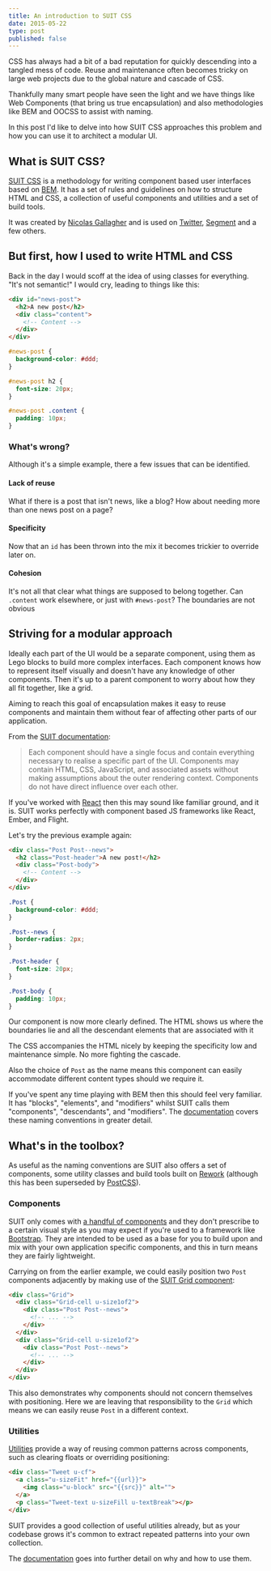 ```yaml
---
title: An introduction to SUIT CSS
date: 2015-05-22
type: post
published: false
---
```


CSS has always had a bit of a bad reputation for quickly descending into a tangled mess of code. Reuse and maintenance often becomes tricky on large web projects due to the global nature and cascade of CSS.

Thankfully many smart people have seen the light and we have things like Web Components (that bring us true encapsulation) and also methodologies like BEM and OOCSS to assist with naming.

In this post I'd like to delve into how SUIT CSS approaches this problem and how you can use it to architect a modular UI.

## What is SUIT CSS?

[SUIT CSS](http://suitcss.github.io/) is a methodology for writing component based user interfaces based on [BEM](https://en.bem.info/method/definitions/). It has a set of rules and guidelines on how to structure HTML and CSS, a collection of useful components and utilities and a set of build tools.

It was created by [Nicolas Gallagher](http://nicolasgallagher.com/) and is used on [Twitter](http://twitter.com), [Segment](https://segment.com/) and a few others.

## But first, how I used to write HTML and CSS

Back in the day I would scoff at the idea of using classes for everything. "It's not semantic!" I would cry, leading to things like this:

``` html
<div id="news-post">
  <h2>A new post</h2>
  <div class="content">
    <!-- Content -->
  </div>
</div>
```

``` css
#news-post {
  background-color: #ddd;
}

#news-post h2 {
  font-size: 20px;
}

#news-post .content {
  padding: 10px;
}
```

### What's wrong?

Although it's a simple example, there a few issues that can be identified.

#### Lack of reuse

What if there is a post that isn't news, like a blog? How about needing more than one news post on a page?

#### Specificity

Now that an `id` has been thrown into the mix it becomes trickier to override later on.

#### Cohesion

It's not all that clear what things are supposed to belong together. Can `.content` work elsewhere, or just with `#news-post`? The boundaries are not obvious

## Striving for a modular approach

Ideally each part of the UI would be a separate component, using them as Lego blocks to build more complex interfaces. Each component knows how to represent itself visually and doesn't have any knowledge of other components. Then it's up to a parent component to worry about how they all fit together, like a grid.

Aiming to reach this goal of encapsulation makes it easy to reuse components and maintain them without fear of affecting other parts of our application.

From the [SUIT documentation](https://github.com/suitcss/suit/blob/master/doc/design-principles.md):

> Each component should have a single focus and contain everything necessary to realise a specific part of the UI. Components may contain HTML, CSS, JavaScript, and associated assets without making assumptions about the outer rendering context. Components do not have direct influence over each other.

If you've worked with [React](https://facebook.github.io/react/) then this may sound like familiar ground, and it is. SUIT works perfectly with component based JS frameworks like React, Ember, and Flight.

Let's try the previous example again:

``` html
<div class="Post Post--news">
  <h2 class="Post-header">A new post!</h2>
  <div class="Post-body">
    <!-- Content -->
  </div>
</div>
```

``` css
.Post {
  background-color: #ddd;
}

.Post--news {
  border-radius: 2px;
}

.Post-header {
  font-size: 20px;
}

.Post-body {
  padding: 10px;
}
```

Our component is now more clearly defined. The HTML shows us where the boundaries lie and all the descendant elements that are associated with it

The CSS accompanies the HTML nicely by keeping the specificity low and maintenance simple. No more fighting the cascade.

Also the choice of `Post` as the name means this component can easily accommodate different content types should we require it.

If you've spent any time playing with BEM then this should feel very familiar. It has "blocks", "elements", and "modifiers" whilst SUIT calls them "components", "descendants", and "modifiers". The [documentation](https://github.com/suitcss/suit/blob/master/doc/naming-conventions.md) covers these naming conventions in greater detail.

## What's in the toolbox?

As useful as the naming conventions are SUIT also offers a set of components, some utility classes and build tools built on [Rework](https://github.com/reworkcss/rework) (although this has been superseded by [PostCSS](https://github.com/postcss/postcss)).

### Components

SUIT only comes with [a handful of components](https://github.com/suitcss/components) and they don't prescribe to a certain visual style as you may expect if you're used to a framework like [Bootstrap](http://getbootstrap.com/components/). They are intended to be used as a base for you to build upon and mix with your own application specific components, and this in turn means they are fairly lightweight.

Carrying on from the earlier example, we could easily position two `Post` components adjacently by making use of the [SUIT Grid component](https://github.com/suitcss/components-grid/):

``` html
<div class="Grid">
  <div class="Grid-cell u-size1of2">
    <div class="Post Post--news">
      <!-- ... -->
    </div>
  </div>
  <div class="Grid-cell u-size1of2">
    <div class="Post Post--news">
      <!-- ... -->
    </div>
  </div>
</div>
```

This also demonstrates why components should not concern themselves with positioning. Here we are leaving that responsibility to the `Grid` which means we can easily reuse `Post` in a different context.

### Utilities

[Utilities](https://github.com/suitcss/utils) provide a way of reusing common patterns across components, such as clearing floats or overriding positioning:

``` html
<div class="Tweet u-cf">
  <a class="u-sizeFit" href="{{url}}">
    <img class="u-block" src="{{src}}" alt="">
  </a>
  <p class="Tweet-text u-sizeFill u-textBreak"></p>
</div>
```

SUIT provides a good collection of useful utilities already, but as your codebase grows it's common to extract repeated patterns into your own collection.

The [documentation](https://github.com/suitcss/suit/blob/master/doc/utilities.md) goes into further detail on why and how to use them.
